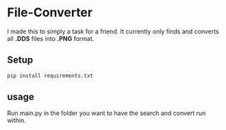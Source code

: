 # File-Converter

I made this to simply a task for a friend.
It currently only finds and converts all **.DDS** files into **.PNG** format.

## Setup

```bash
pip install requirements.txt
```

## usage

Run main.py in the folder you want to have the search and convert run within.
